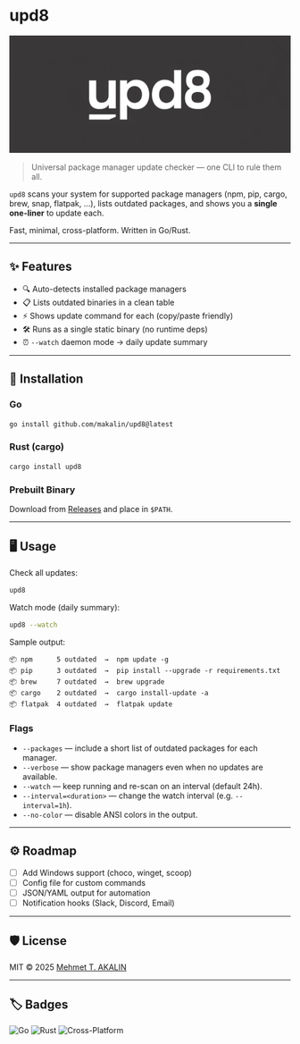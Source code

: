 # upd8

![upd8 logo](upd8_logo.png)

> Universal package manager update checker — one CLI to rule them all.  

`upd8` scans your system for supported package managers (npm, pip, cargo, brew, snap, flatpak, …), lists outdated packages, and shows you a **single one-liner** to update each.  

Fast, minimal, cross-platform. Written in Go/Rust.

---

## ✨ Features
- 🔍 Auto-detects installed package managers  
- 📋 Lists outdated binaries in a clean table  
- ⚡ Shows update command for each (copy/paste friendly)  
- 🛠️ Runs as a single static binary (no runtime deps)  
- ⏰ `--watch` daemon mode → daily update summary  

---

## 🚀 Installation

### Go
```bash
go install github.com/makalin/upd8@latest
````

### Rust (cargo)

```bash
cargo install upd8
```

### Prebuilt Binary

Download from [Releases](https://github.com/makalin/upd8/releases) and place in `$PATH`.

---

## 🖥️ Usage

Check all updates:

```bash
upd8
```

Watch mode (daily summary):

```bash
upd8 --watch
```

Sample output:

```
📦 npm      5 outdated  →  npm update -g
📦 pip      3 outdated  →  pip install --upgrade -r requirements.txt
📦 brew     7 outdated  →  brew upgrade
📦 cargo    2 outdated  →  cargo install-update -a
📦 flatpak  4 outdated  →  flatpak update
```


### Flags

- `--packages` — include a short list of outdated packages for each manager.
- `--verbose` — show package managers even when no updates are available.
- `--watch` — keep running and re-scan on an interval (default 24h).
- `--interval=<duration>` — change the watch interval (e.g. `--interval=1h`).
- `--no-color` — disable ANSI colors in the output.

---

## ⚙️ Roadmap

* [ ] Add Windows support (choco, winget, scoop)
* [ ] Config file for custom commands
* [ ] JSON/YAML output for automation
* [ ] Notification hooks (Slack, Discord, Email)

---

## 🛡️ License

MIT © 2025 [Mehmet T. AKALIN](https://github.com/makalin)

---

## 🏷️ Badges

![Go](https://img.shields.io/badge/Go-%2300ADD8.svg?style=for-the-badge\&logo=go\&logoColor=white)
![Rust](https://img.shields.io/badge/Rust-%23000000.svg?style=for-the-badge\&logo=rust\&logoColor=white)
![Cross-Platform](https://img.shields.io/badge/OS-Linux%20%7C%20macOS%20%7C%20Windows-blue?style=for-the-badge)
